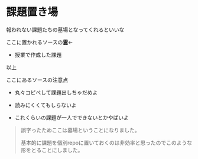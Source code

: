 # 課題置き場

報われない課題たちの墓場となってくれるといいな

ここに置かれるソースの**霊**←

* 授業で作成した課題

 以上


ここにあるソースの注意点

* 丸々コピペして課題出しちゃだめよ

* 読みにくくてもしらないよ

* これくらいの課題が一人でできないとかやばいよ


> 誤字ったためここは墓場ということになりました。
>
> 基本的に課題を個別repoに置いておくのは非効率と思ったのでこのような形をとることにしました。
